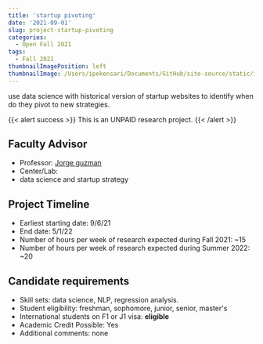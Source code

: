 ```yaml
---
title: 'startup pivoting'
date: '2021-09-01'
slug: project-startup-pivoting
categories:
  - Open Fall 2021
tags:
  - Fall 2021
thumbnailImagePosition: left
thumbnailImage: /Users/ipekensari/Documents/GitHub/site-source/static/img/construction.png
---
```

use data science with historical version of startup websites to identify when do they pivot to new strategies.

<!--more-->

{{< alert success >}}
This is an UNPAID research project.
{{< /alert >}}

## Faculty Advisor
+ Professor: [Jorge guzman](www.jorgeguzman.co)
+ Center/Lab: 
+ data science and startup strategy

## Project Timeline
+ Earliest starting date: 9/6/21
+ End date: 5/1/22
+ Number of hours per week of research expected during Fall 2021: ~15
+ Number of hours per week of research expected during Summer 2022: ~20

## Candidate requirements
+ Skill sets: data science, NLP, regression analysis.
+ Student eligibility: freshman, sophomore, junior, senior, master's
+ International students on F1 or J1 visa: **eligible**
+ Academic Credit Possible: Yes
+ Additional comments: none

